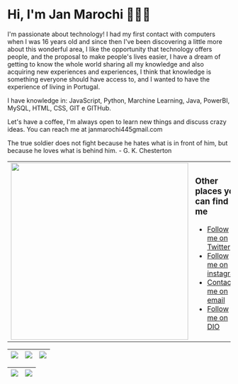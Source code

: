 
# Hi, I'm Jan Marochi 👨🏻‍💻


I'm passionate about technology! I had my first contact with computers when I was 16 years old and since then I've been discovering a little more about this wonderful area, I like the opportunity that technology offers people, and the proposal to make people's lives easier, I have a dream of getting to know the whole world sharing all my knowledge and also acquiring new experiences and experiences, I think that knowledge is something everyone should have access to, and I wanted to have the experience of living in Portugal.

I have knowledge in: JavaScript, Python, Marchine Learning, Java, PowerBI, MySQL, HTML, CSS, GIT e GITHub.

Let's have a coffee, I'm always open to learn new things and discuss crazy ideas. You can reach me at janmarochi445gmail.com

The true soldier does not fight because he hates what is in front of him, but because he loves what is behind him. - G. K. Chesterton

<table border="0" cellspacing="0" cellpadding="0">
  <tr>
    <td style="border: 0";>
      <img width="400" src="https://blog.eseg.edu.br/wp-content/uploads/2020/06/original-6f96ee168ab0b419a98fea4f2dfc31fc-780x450.jpg" />
    </td>
    <td style="border: 0";>


  <h3>Other places you can find me</h3>
    <ul>
        <li>
          <a href="https://www.linkedin.com/in/jan-marchi/">Follow me on Twitter</a>
        </li>
        <li>
          <a href="https://www.instagram.com/jan_marochi/">Follow me on instagram</a>
        </li>
        <li>
          <a href=mailto:janmarochi445@gmail.com>Contact-me on email</a>
        </li>
          <li>
           <a href="https://web.dio.me/users/janmarchi445?tab=achievements">Follow me on DIO</a>
        </li>
       
 </ul>
 </td>
  </tr>
</table>

| ![](http://github-profile-summary-cards.vercel.app/api/cards/stats?username=JanMarchi&theme=nord_dark) | ![](http://github-profile-summary-cards.vercel.app/api/cards/repos-per-language?username=JanMarchi&hide=Html&theme=nord_dark) | ![](http://github-profile-summary-cards.vercel.app/api/cards/most-commit-language?username=JanMarchi&theme=nord_dark) |
| :-: | :-: | :-: |

| ![](http://github-profile-summary-cards.vercel.app/api/cards/profile-details?username=JanMarchi&theme=nord_dark) | ![](https://github-readme-streak-stats.herokuapp.com/?user=JanMarchi&hide_border=true&date_format=M%20j%5B%2C%20Y%5D&background=2D3742&stroke=2D3742&ring=6bbbca&fire=6bbbca&currStreakNum=fff&sideNums=6bbbca&currStreakLabel=6bbbca&sideLabels=fff&dates=fff) |
| :-: | :-: |

